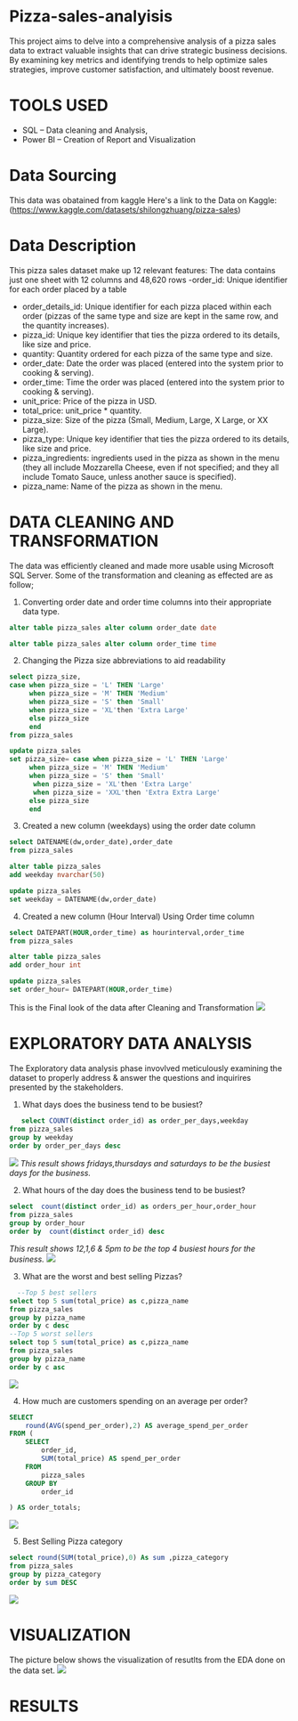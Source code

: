 # Pizza-sales-analyisis
This project aims to delve into a comprehensive analysis of a pizza sales data to extract valuable insights that can drive strategic business decisions. By examining key metrics and identifying trends to help optimize sales strategies, improve customer satisfaction, and ultimately boost revenue.

# TOOLS USED
- SQL – Data cleaning and Analysis,
- Power BI – Creation of Report and Visualization

# Data Sourcing
This data was obatained from kaggle
Here's a link to the Data on Kaggle:(https://www.kaggle.com/datasets/shilongzhuang/pizza-sales)
# Data Description
This pizza sales dataset make up 12 relevant features:
The data contains just one sheet with 12 columns and 48,620 rows
-order_id: Unique identifier for each order placed by a table

- order_details_id: Unique identifier for each pizza placed within each order (pizzas of the same type and size are kept in the same row, and the quantity increases).
- pizza_id: Unique key identifier that ties the pizza ordered to its details, like size and price.
- quantity: Quantity ordered for each pizza of the same type and size.
- order_date: Date the order was placed (entered into the system prior to cooking & serving).
- order_time: Time the order was placed (entered into the system prior to cooking & serving).
- unit_price: Price of the pizza in USD.
- total_price: unit_price * quantity.
- pizza_size: Size of the pizza (Small, Medium, Large, X Large, or XX Large).
- pizza_type: Unique key identifier that ties the pizza ordered to its details, like size and price.
- pizza_ingredients: ingredients used in the pizza as shown in the menu (they all include Mozzarella Cheese, even if not specified; and they all include Tomato Sauce, unless another sauce is specified).
- pizza_name: Name of the pizza as shown in the menu.

# DATA CLEANING AND TRANSFORMATION
 The data was efficiently cleaned and made more usable using Microsoft SQL Server. Some of the transformation and cleaning as effected are as follow;
 1. Converting order date and order time columns into their appropriate data type.
 ```sql
alter table pizza_sales alter column order_date date
```
```sql
alter table pizza_sales alter column order_time time
```
2. Changing the Pizza size abbreviations to aid readability
```sql
select pizza_size,
case when pizza_size = 'L' THEN 'Large'
     when pizza_size = 'M' THEN 'Medium'
	 when pizza_size = 'S' then 'Small'
	 when pizza_size = 'XL'then 'Extra Large'
	 else pizza_size
	 end
from pizza_sales

update pizza_sales 
set pizza_size= case when pizza_size = 'L' THEN 'Large'
     when pizza_size = 'M' THEN 'Medium'
	 when pizza_size = 'S' then 'Small'
	  when pizza_size = 'XL'then 'Extra Large'
	  when pizza_size = 'XXL'then 'Extra Extra Large'
	 else pizza_size
	 end
```
3. Created a new column (weekdays) using the order date column
```sql
select DATENAME(dw,order_date),order_date
from pizza_sales

alter table pizza_sales
add weekday nvarchar(50)

update pizza_sales 
set weekday = DATENAME(dw,order_date)
```
4. Created a new column (Hour Interval) Using Order time column
```sql
select DATEPART(HOUR,order_time) as hourinterval,order_time
from pizza_sales

alter table pizza_sales
add order_hour int

update pizza_sales
set order_hour= DATEPART(HOUR,order_time)
```
This is the Final look of the data after Cleaning and Transformation
![](Pizza_Cleaned_Data.png)

 # EXPLORATORY DATA ANALYSIS
 The Exploratory data analysis phase invovlved meticulously examining the dataset to properly address & answer the questions and inquirires presented by the stakeholders.
 1. What days does the business tend to be busiest?
 ```sql
    select COUNT(distinct order_id) as order_per_days,weekday
from pizza_sales
group by weekday
order by order_per_days desc
```
![](Busiest_days.png)
_This result shows fridays,thursdays and saturdays to be the busiest days for the business._

2. What hours of the day does the business tend to be busiest?
```sql
select  count(distinct order_id) as orders_per_hour,order_hour
from pizza_sales
group by order_hour
order by  count(distinct order_id) desc
```
_This result shows 12,1,6 & 5pm to be the top 4 busiest hours for the business._
![](Busiest_hours.png)

3. What are the worst and best selling Pizzas?
 ```sql
   --Top 5 best sellers
select top 5 sum(total_price) as c,pizza_name
from pizza_sales
group by pizza_name
order by c desc
--Top 5 worst sellers
select top 5 sum(total_price) as c,pizza_name
from pizza_sales
group by pizza_name
order by c asc
```
![](Best&worst_sellers.png)

4. How much are customers spending on an average per order?
```sql
SELECT 
    round(AVG(spend_per_order),2) AS average_spend_per_order
FROM (
    SELECT 
        order_id, 
        SUM(total_price) AS spend_per_order
    FROM 
        pizza_sales
    GROUP BY 
        order_id

) AS order_totals;
```
![](avgspend_per_order.png)

5. Best Selling Pizza category
```sql
select round(SUM(total_price),0) As sum ,pizza_category
from pizza_sales 
group by pizza_category
order by sum DESC
```
![](sales_by_category.png)

# VISUALIZATION
The picture below shows the visualization of resutlts from the EDA done on the data set.
![](Pizza_sales_dashboard.png)

# RESULTS

